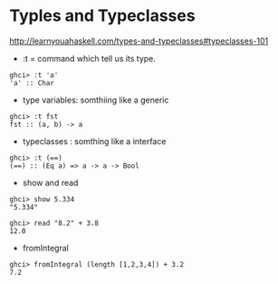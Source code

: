 # Typles and  Typeclasses

http://learnyouahaskell.com/types-and-typeclasses#typeclasses-101

* :t = command which tell us its type.
```
ghci> :t 'a'  
'a' :: Char  
```
* type variables: somthiing like a generic
```
ghci> :t fst  
fst :: (a, b) -> a 
```

* typeclasses : somthing like a interface 
```
ghci> :t (==)  
(==) :: (Eq a) => a -> a -> Bool 
```

* show and read
```
ghci> show 5.334  
"5.334"  

ghci> read "8.2" + 3.8  
12.0  
```

* fromIntegral
```
ghci> fromIntegral (length [1,2,3,4]) + 3.2
7.2
```
